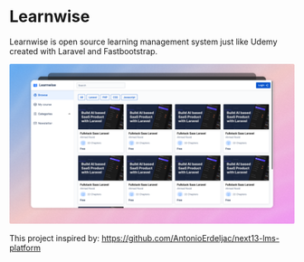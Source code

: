 # Learnwise

Learnwise is open source learning management system just like Udemy created with Laravel and Fastbootstrap.

![demo](learnwise-demo.png)

This project inspired by: https://github.com/AntonioErdeljac/next13-lms-platform
